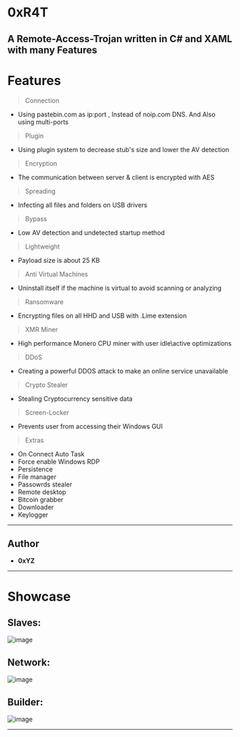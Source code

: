 # 0xR4T
A Remote-Access-Trojan written in C# and XAML with many Features
---

# Features
> Connection
  + Using pastebin.com as ip:port , Instead of noip.com DNS. And Also using multi-ports
> Plugin
  + Using plugin system to decrease stub's size and lower the AV detection
> Encryption
  + The communication between server & client is encrypted with AES
> Spreading
  + Infecting all files and folders on USB drivers
> Bypass
  + Low AV detection and undetected startup method
> Lightweight
  + Payload size is about 25 KB
> Anti Virtual Machines
  + Uninstall itself if the machine is virtual to avoid scanning or analyzing
> Ransomware
  + Encrypting files on all HHD and USB with .Lime extension
> XMR Miner
  + High performance Monero CPU miner with user idle\active optimizations
> DDoS
  + Creating a powerful DDOS attack to make an online service unavailable
> Crypto Stealer
  + Stealing Cryptocurrency sensitive data
> Screen-Locker
  + Prevents user from accessing their Windows GUI
> Extras
  + On Connect Auto Task
  + Force enable Windows RDP
  + Persistence
  + File manager
  + Passowrds stealer
  + Remote desktop
  + Bitcoin grabber
  + Downloader
  + Keylogger

---

## Author

* **0xYZ**  

---

# Showcase
## Slaves:

![image](https://github.com/ASMRoyal/0xR4T/assets/89786570/8ac1e693-95d0-4a62-a2d2-15080e9ec27f)

## Network:

![image](https://github.com/ASMRoyal/0xR4T/assets/89786570/5ef89744-1807-4e6d-bb91-68f8623c5dab)

## Builder:

![image](https://github.com/ASMRoyal/0xR4T/assets/89786570/7eb757cc-527a-44d5-b946-ca1e0294e275)

---
